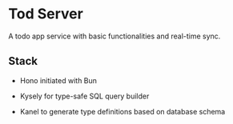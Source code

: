 # Tod Server

A todo app service with basic functionalities and real-time sync.

## Stack

- Hono initiated with Bun

- Kysely for type-safe SQL query builder

- Kanel to generate type definitions based on database schema 
